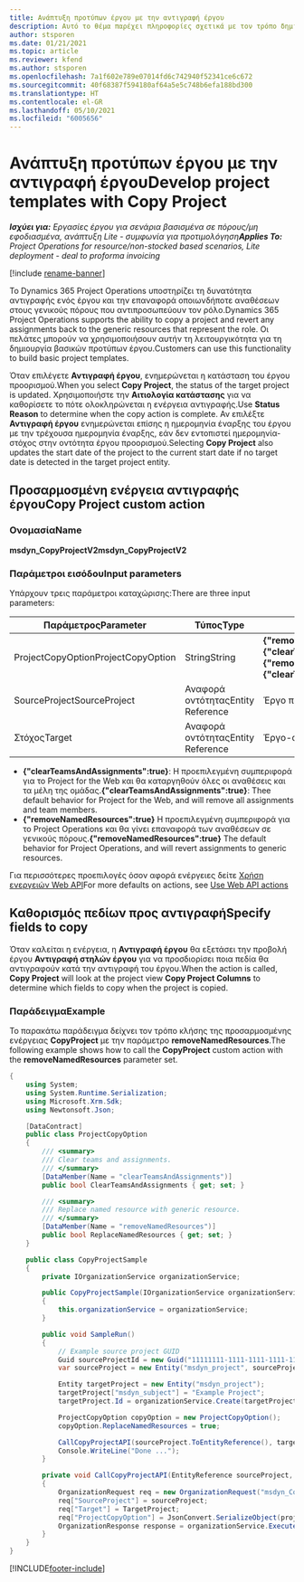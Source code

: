 ```yaml
---
title: Ανάπτυξη προτύπων έργου με την αντιγραφή έργου
description: Αυτό το θέμα παρέχει πληροφορίες σχετικά με τον τρόπο δημιουργίας προτύπων έργου χρησιμοποιώντας την προσαρμοσμένη ενέργεια αντιγραφής έργου.
author: stsporen
ms.date: 01/21/2021
ms.topic: article
ms.reviewer: kfend
ms.author: stsporen
ms.openlocfilehash: 7a1f602e789e07014fd6c742940f52341ce6c672
ms.sourcegitcommit: 40f68387f594180af64a5e5c748b6efa188bd300
ms.translationtype: HT
ms.contentlocale: el-GR
ms.lasthandoff: 05/10/2021
ms.locfileid: "6005656"
---
```

# <a name="develop-project-templates-with-copy-project"></a><span data-ttu-id="79157-103">Ανάπτυξη προτύπων έργου με την αντιγραφή έργου</span><span class="sxs-lookup"><span data-stu-id="79157-103">Develop project templates with Copy Project</span></span>

<span data-ttu-id="79157-104">_**Ισχύει για:** Εργασίες έργου για σενάρια βασισμένα σε πόρους/μη εφοδιασμένα, ανάπτυξη Lite - συμφωνία για προτιμολόγηση_</span><span class="sxs-lookup"><span data-stu-id="79157-104">_**Applies To:** Project Operations for resource/non-stocked based scenarios, Lite deployment - deal to proforma invoicing_</span></span>

[!include [rename-banner](~/includes/cc-data-platform-banner.md)]

<span data-ttu-id="79157-105">Το Dynamics 365 Project Operations υποστηρίζει τη δυνατότητα αντιγραφής ενός έργου και την επαναφορά οποιωνδήποτε αναθέσεων στους γενικούς πόρους που αντιπροσωπεύουν τον ρόλο.</span><span class="sxs-lookup"><span data-stu-id="79157-105">Dynamics 365 Project Operations supports the ability to copy a project and revert any assignments back to the generic resources that represent the role.</span></span> <span data-ttu-id="79157-106">Οι πελάτες μπορούν να χρησιμοποιήσουν αυτήν τη λειτουργικότητα για τη δημιουργία βασικών προτύπων έργου.</span><span class="sxs-lookup"><span data-stu-id="79157-106">Customers can use this functionality to build basic project templates.</span></span>

<span data-ttu-id="79157-107">Όταν επιλέγετε **Αντιγραφή έργου**, ενημερώνεται η κατάσταση του έργου προορισμού.</span><span class="sxs-lookup"><span data-stu-id="79157-107">When you select **Copy Project**, the status of the target project is updated.</span></span> <span data-ttu-id="79157-108">Χρησιμοποιήστε την **Αιτιολογία κατάστασης** για να καθορίσετε το πότε ολοκληρώνεται η ενέργεια αντιγραφής.</span><span class="sxs-lookup"><span data-stu-id="79157-108">Use **Status Reason** to determine when the copy action is complete.</span></span> <span data-ttu-id="79157-109">Αν επιλέξτε **Αντιγραφή έργου** ενημερώνεται επίσης η ημερομηνία έναρξης του έργου με την τρέχουσα ημερομηνία έναρξης, εάν δεν εντοπιστεί ημερομηνία-στόχος στην οντότητα έργου προορισμού.</span><span class="sxs-lookup"><span data-stu-id="79157-109">Selecting **Copy Project** also updates the start date of the project to the current start date if no target date is detected in the target project entity.</span></span>

## <a name="copy-project-custom-action"></a><span data-ttu-id="79157-110">Προσαρμοσμένη ενέργεια αντιγραφής έργου</span><span class="sxs-lookup"><span data-stu-id="79157-110">Copy Project custom action</span></span> 

### <a name="name"></a><span data-ttu-id="79157-111">Ονομασία</span><span class="sxs-lookup"><span data-stu-id="79157-111">Name</span></span> 

<span data-ttu-id="79157-112">**msdyn_CopyProjectV2**</span><span class="sxs-lookup"><span data-stu-id="79157-112">**msdyn_CopyProjectV2**</span></span>

### <a name="input-parameters"></a><span data-ttu-id="79157-113">Παράμετροι εισόδου</span><span class="sxs-lookup"><span data-stu-id="79157-113">Input parameters</span></span>
<span data-ttu-id="79157-114">Υπάρχουν τρεις παράμετροι καταχώρισης:</span><span class="sxs-lookup"><span data-stu-id="79157-114">There are three input parameters:</span></span>

| <span data-ttu-id="79157-115">Παράμετρος</span><span class="sxs-lookup"><span data-stu-id="79157-115">Parameter</span></span>          | <span data-ttu-id="79157-116">Τύπος</span><span class="sxs-lookup"><span data-stu-id="79157-116">Type</span></span>   | <span data-ttu-id="79157-117">Τιμές</span><span class="sxs-lookup"><span data-stu-id="79157-117">Values</span></span>                                                   | 
|--------------------|--------|----------------------------------------------------------|
| <span data-ttu-id="79157-118">ProjectCopyOption</span><span class="sxs-lookup"><span data-stu-id="79157-118">ProjectCopyOption</span></span>  | <span data-ttu-id="79157-119">String</span><span class="sxs-lookup"><span data-stu-id="79157-119">String</span></span> | <span data-ttu-id="79157-120">**{"removeNamedResources":true}** ή **{"clearTeamsAndAssignments":true}**</span><span class="sxs-lookup"><span data-stu-id="79157-120">**{"removeNamedResources":true}** or **{"clearTeamsAndAssignments":true}**</span></span> |
| <span data-ttu-id="79157-121">SourceProject</span><span class="sxs-lookup"><span data-stu-id="79157-121">SourceProject</span></span>      | <span data-ttu-id="79157-122">Αναφορά οντότητας</span><span class="sxs-lookup"><span data-stu-id="79157-122">Entity Reference</span></span> | <span data-ttu-id="79157-123">Έργο προέλευσης</span><span class="sxs-lookup"><span data-stu-id="79157-123">Source Project</span></span> |
| <span data-ttu-id="79157-124">Στόχος</span><span class="sxs-lookup"><span data-stu-id="79157-124">Target</span></span>             | <span data-ttu-id="79157-125">Αναφορά οντότητας</span><span class="sxs-lookup"><span data-stu-id="79157-125">Entity Reference</span></span> | <span data-ttu-id="79157-126">Έργο-στόχος</span><span class="sxs-lookup"><span data-stu-id="79157-126">Target Project</span></span> |


- <span data-ttu-id="79157-127">**{"clearTeamsAndAssignments":true}**: Η προεπιλεγμένη συμπεριφορά για το Project for the Web και θα καταργηθούν όλες οι αναθέσεις και τα μέλη της ομάδας.</span><span class="sxs-lookup"><span data-stu-id="79157-127">**{"clearTeamsAndAssignments":true}**: Thee default behavior for Project for the Web, and will remove all assignments and team members.</span></span>
- <span data-ttu-id="79157-128">**{"removeNamedResources":true}** Η προεπιλεγμένη συμπεριφορά για το Project Operations και θα γίνει επαναφορά των αναθέσεων σε γενικούς πόρους.</span><span class="sxs-lookup"><span data-stu-id="79157-128">**{"removeNamedResources":true}** The default behavior for Project Operations, and will revert assignments to generic resources.</span></span>

<span data-ttu-id="79157-129">Για περισσότερες προεπιλογές όσον αφορά ενέργειες δείτε [Χρήση ενεργειών Web API](/powerapps/developer/common-data-service/webapi/use-web-api-actions)</span><span class="sxs-lookup"><span data-stu-id="79157-129">For more defaults on actions, see [Use Web API actions](/powerapps/developer/common-data-service/webapi/use-web-api-actions)</span></span>

## <a name="specify-fields-to-copy"></a><span data-ttu-id="79157-130">Καθορισμός πεδίων προς αντιγραφή</span><span class="sxs-lookup"><span data-stu-id="79157-130">Specify fields to copy</span></span> 
<span data-ttu-id="79157-131">Όταν καλείται η ενέργεια, η **Αντιγραφή έργου** θα εξετάσει την προβολή έργου **Αντιγραφή στηλών έργου** για να προσδιορίσει ποια πεδία θα αντιγραφούν κατά την αντιγραφή του έργου.</span><span class="sxs-lookup"><span data-stu-id="79157-131">When the action is called, **Copy Project** will look at the project view **Copy Project Columns** to determine which fields to copy when the project is copied.</span></span>


### <a name="example"></a><span data-ttu-id="79157-132">Παράδειγμα</span><span class="sxs-lookup"><span data-stu-id="79157-132">Example</span></span>
<span data-ttu-id="79157-133">Το παρακάτω παράδειγμα δείχνει τον τρόπο κλήσης της προσαρμοσμένης ενέργειας **CopyProject** με την παράμετρο **removeNamedResources**.</span><span class="sxs-lookup"><span data-stu-id="79157-133">The following example shows how to call the **CopyProject** custom action with the **removeNamedResources** parameter set.</span></span>
```C#
{
    using System;
    using System.Runtime.Serialization;
    using Microsoft.Xrm.Sdk;
    using Newtonsoft.Json;

    [DataContract]
    public class ProjectCopyOption
    {
        /// <summary>
        /// Clear teams and assignments.
        /// </summary>
        [DataMember(Name = "clearTeamsAndAssignments")]
        public bool ClearTeamsAndAssignments { get; set; }

        /// <summary>
        /// Replace named resource with generic resource.
        /// </summary>
        [DataMember(Name = "removeNamedResources")]
        public bool ReplaceNamedResources { get; set; }
    }

    public class CopyProjectSample
    {
        private IOrganizationService organizationService;

        public CopyProjectSample(IOrganizationService organizationService)
        {
            this.organizationService = organizationService;
        }

        public void SampleRun()
        {
            // Example source project GUID
            Guid sourceProjectId = new Guid("11111111-1111-1111-1111-111111111111");
            var sourceProject = new Entity("msdyn_project", sourceProjectId);

            Entity targetProject = new Entity("msdyn_project");
            targetProject["msdyn_subject"] = "Example Project";
            targetProject.Id = organizationService.Create(targetProject);

            ProjectCopyOption copyOption = new ProjectCopyOption();
            copyOption.ReplaceNamedResources = true;

            CallCopyProjectAPI(sourceProject.ToEntityReference(), targetProject.ToEntityReference(), copyOption);
            Console.WriteLine("Done ...");
        }

        private void CallCopyProjectAPI(EntityReference sourceProject, EntityReference TargetProject, ProjectCopyOption projectCopyOption)
        {
            OrganizationRequest req = new OrganizationRequest("msdyn_CopyProjectV2");
            req["SourceProject"] = sourceProject;
            req["Target"] = TargetProject;
            req["ProjectCopyOption"] = JsonConvert.SerializeObject(projectCopyOption);
            OrganizationResponse response = organizationService.Execute(req);
        }
    }
}
```


[!INCLUDE[footer-include](../includes/footer-banner.md)]